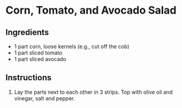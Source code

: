 # Corn, Tomato, and Avocado Salad

## Ingredients

- 1 part corn, loose kernels (e.g., cut off the cob)
- 1 part sliced tomato
- 1 part sliced avocado

## Instructions

1. Lay the parts next to each other in 3 strips. Top with olive oil and vinegar, salt and pepper.
